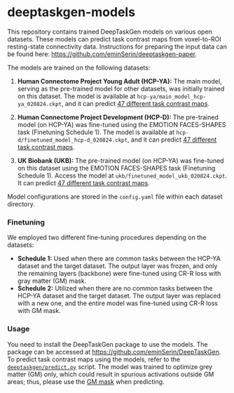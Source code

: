 # deeptaskgen-models
This repository contains trained DeepTaskGen models on various open datasets. These models can predict task contrast maps from voxel-to-ROI resting-state connectivity data. Instructions for preparing the input data can be found here: https://github.com/eminSerin/deeptaskgen-paper. 

The models are trained on the following datasets:

1. **Human Connectome Project Young Adult (HCP-YA):** The main model, serving as the pre-trained model for other datasets, was initially trained on this dataset. The model is available at `hcp-ya/main_model_hcp-ya_020824.ckpt`, and it can predict [47 different task contrast maps](misc/hcp-ya_contrasts.txt). 

2. **Human Connectome Project Development (HCP-D):** The pre-trained model (on HCP-YA) was fine-tuned using the EMOTION FACES-SHAPES task (Finetuning Schedule 1). The model is available at `hcp-d/finetuned_model_hcp-d_020824.ckpt`, and it can predict [47 different task contrast maps](misc/hcp-ya_contrasts.txt).

3. **UK Biobank (UKB):** The pre-trained model (on HCP-YA) was fine-tuned on this dataset using the EMOTION FACES-SHAPES task (Finetuning Schedule 1). Access the model at `ukb/finetuned_model_ukb_020824.ckpt`. It can predict [47 different task contrast maps](misc/hcp-ya_contrasts.txt).

Model configurations are stored in the `config.yaml` file within each dataset directory.

### Finetuning
We employed two different fine-tuning procedures depending on the datasets: 
- **Schedule 1:** Used when there are common tasks between the HCP-YA dataset and the target dataset. The output layer was frozen, and only the remaining layers (backbone) were fine-tuned using CR-R loss with gray matter (GM) mask.
- **Schedule 2:** Utilized when there are no common tasks between the HCP-YA dataset and the target dataset. The output layer was replaced with a new one, and the entire model was fine-tuned using CR-R loss with GM mask.

### Usage
You need to install the DeepTaskGen package to use the models. The package can be accessed at https://github.com/eminSerin/DeepTaskGen. To predict task contrast maps using the models, refer to the [`deeptaskgen/predict.py`](https://github.com/eminSerin/DeepTaskGen/blob/main/deeptaskgen/predict.py) script. The model was trained to optimize grey matter (GM) only, which could result in spurious activations outside GM areas; thus, please use the [GM mask](misc/MNI_2mm_GM_mask_crop.nii) when predicting.

